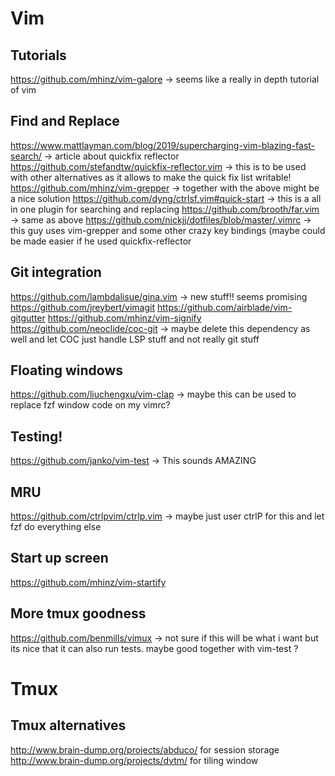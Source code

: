 # Vim 
## Tutorials
https://github.com/mhinz/vim-galore -> seems like a really in depth tutorial of vim
## Find and Replace
https://www.mattlayman.com/blog/2019/supercharging-vim-blazing-fast-search/ -> article about quickfix reflector
https://github.com/stefandtw/quickfix-reflector.vim -> this is to be used with other alternatives as it allows to make the quick fix list writable!
https://github.com/mhinz/vim-grepper -> together with the above might be a nice solution
https://github.com/dyng/ctrlsf.vim#quick-start -> this is a all in one plugin for searching and replacing
https://github.com/brooth/far.vim -> same as above
https://github.com/nickjj/dotfiles/blob/master/.vimrc -> this guy uses vim-grepper and some other crazy key bindings (maybe could be made easier if he used quickfix-reflector
## Git integration
https://github.com/lambdalisue/gina.vim  -> new stuff!! seems promising
https://github.com/jreybert/vimagit
https://github.com/airblade/vim-gitgutter
https://github.com/mhinz/vim-signify
https://github.com/neoclide/coc-git -> maybe delete this dependency as well and let COC just handle LSP stuff and not really git stuff
## Floating windows
https://github.com/liuchengxu/vim-clap -> maybe this can be used to replace fzf window code on my vimrc?
## Testing!
https://github.com/janko/vim-test -> This sounds AMAZING
## MRU
https://github.com/ctrlpvim/ctrlp.vim -> maybe just user ctrlP for this and let fzf do everything else
## Start up screen
https://github.com/mhinz/vim-startify
## More tmux goodness
https://github.com/benmills/vimux -> not sure if this will be what i want but its nice that it can also run tests. maybe good together with vim-test ?
# Tmux
## Tmux alternatives
http://www.brain-dump.org/projects/abduco/ for session storage
http://www.brain-dump.org/projects/dvtm/ for tiling window

